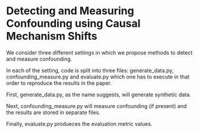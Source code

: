 # Detecting and Measuring Confounding using Causal Mechanism Shifts

We consider three different settings in which we propose methods to detect and measure confounding. 

In each of the setting, code is split into three files: generate_data.py, confounding_measure.py and evaluate.py which one has to execute in that order to reproduce the results in the paper. 

First, generate_data.py, as the name suggests, will generate synthetic data. 

Next, confounding_measure.py will measure confounding (if present) and the results are stored in separate files.

Finally, evaluate.py produeces the evaluation metric values.
